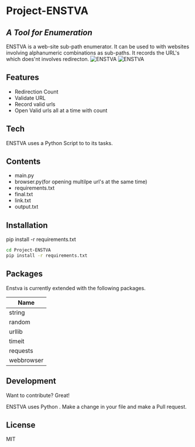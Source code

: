 # Project-ENSTVA
## _A Tool for Enumeration_
ENSTVA is a web-site sub-path enumerator. It can be used to with websites involving alphanumeric combinations as sub-paths. It records the URL's which does'nt involves redirecton.
![ENSTVA](https://drive.google.com/uc?export=view&id=15ySoOapXOcBoU0paYwXzlKNEHuEyAxlu)
![ENSTVA](https://drive.google.com/uc?export=view&id=1hASu0II5Dbw63U6Gz6LS7TMOxpPQIxrY)

## Features

- Redirection Count
- Validate URL
- Record valid urls
- Open Valid urls all at a time with count

## Tech

ENSTVA uses a Python Script to to its tasks.
## Contents
- main.py
- browser.py(for opening multilpe url's at the same time)
- requirements.txt
- final.txt
- link.txt
- output.txt

## Installation
pip install -r requirements.txt
```sh
cd Project-ENSTVA
pip install -r requirements.txt
```
## Packages

Enstva is currently extended with the following packages.

| Name |
| ------ |
| string  |
| random |
| urllib | 
| timeit |
| requests |
| webbrowser | 

## Development

Want to contribute? Great!

ENSTVA uses Python .
Make a change in your file and make a Pull request.



## License

MIT


